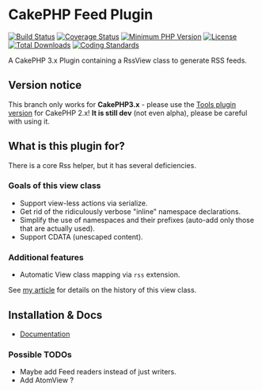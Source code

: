 # CakePHP Feed Plugin
[![Build Status](https://api.travis-ci.org/dereuromark/cakephp-feed.png)](https://travis-ci.org/dereuromark/cakephp-feed)
[![Coverage Status](https://coveralls.io/repos/dereuromark/cakephp-feed/badge.png)](https://coveralls.io/r/dereuromark/cakephp-feed)
[![Minimum PHP Version](http://img.shields.io/badge/php-%3E%3D%205.4-8892BF.svg)](https://php.net/)
[![License](https://poser.pugx.org/dereuromark/cakephp-feed/license.png)](https://packagist.org/packages/dereuromark/cakephp-feed)
[![Total Downloads](https://poser.pugx.org/dereuromark/cakephp-feed/d/total.png)](https://packagist.org/packages/dereuromark/cakephp-feed)
[![Coding Standards](https://img.shields.io/badge/cs-PSR--2--R-yellow.svg)](https://github.com/php-fig-rectified/fig-rectified-standards)

A CakePHP 3.x Plugin containing a RssView class to generate RSS feeds.

## Version notice

This branch only works for **CakePHP3.x** - please use the [Tools plugin version](https://github.com/dereuromark/cakephp-tools/blob/master/View/RssView.php) for CakePHP 2.x!
**It is still dev** (not even alpha), please be careful with using it.

## What is this plugin for?
There is a core Rss helper, but it has several deficiencies.

### Goals of this view class

- Support view-less actions via serialize.
- Get rid of the ridiculously verbose "inline" namespace declarations.
- Simplify the use of namespaces and their prefixes (auto-add only those that are actually used).
- Support CDATA (unescaped content).

### Additional features
- Automatic View class mapping via `rss` extension.

See [my article](http://www.dereuromark.de/2013/10/03/rss-feeds-in-cakephp/) for details on the history of this view class.

## Installation & Docs

- [Documentation](docs/README.md)

### Possible TODOs

* Maybe add Feed readers instead of just writers.
* Add AtomView ?

